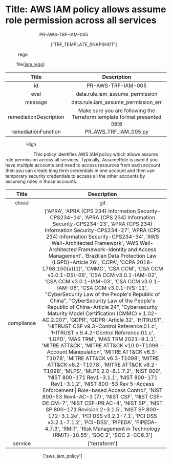 



# Title: AWS IAM policy allows assume role permission across all services


***<font color="white">Master Test Id:</font>*** PR-AWS-TRF-IAM-005

***<font color="white">Master Snapshot Id:</font>*** ['TRF_TEMPLATE_SNAPSHOT']

***<font color="white">type:</font>*** rego

***<font color="white">rule:</font>*** file([iam.rego])  
  
  
  
  

|Title|Description|
| :---: | :---: |
|id|PR-AWS-TRF-IAM-005|
|eval|data.rule.iam_assume_permission|
|message|data.rule.iam_assume_permission_err|
|remediationDescription|Make sure you are following the Terraform template format presented <a href='https://registry.terraform.io/providers/hashicorp/aws/latest/docs/resources/iam_policy' target='_blank'>here</a>|
|remediationFunction|PR_AWS_TRF_IAM_005.py|


***<font color="white">Severity:</font>*** High

***<font color="white">Description:</font>*** This policy identifies AWS IAM policy which allows assume role permission across all services. Typically, AssumeRole is used if you have multiple accounts and need to access resources from each account then you can create long term credentials in one account and then use temporary security credentials to access all the other accounts by assuming roles in those accounts.  
  
  

|Title|Description|
| :---: | :---: |
|cloud|git|
|compliance|['APRA', 'APRA (CPS 234) Information Security-CPS234-14', 'APRA (CPS 234) Information Security-CPS234-23', 'APRA (CPS 234) Information Security-CPS234-27', 'APRA (CPS 234) Information Security-CPS234-34', 'AWS Well-Architected Framework', 'AWS Well-Architected Framework-Identity and Access Management', 'Brazilian Data Protection Law (LGPD)-Article 26', 'CCPA', 'CCPA 2018-1798.150(a)(1)', 'CMMC', 'CSA CCM', 'CSA CCM v3.0.1-DSI-06', 'CSA CCM v3.0.1-IAM-02', 'CSA CCM v3.0.1-IAM-03', 'CSA CCM v3.0.1-IAM-06', 'CSA CCM v3.0.1-IVS-11', "CyberSecurity Law of the People's Republic of China", "CyberSecurity Law of the People's Republic of China-Article 24", 'Cybersecurity Maturity Model Certification (CMMC) v.1.02-AC.2.007', 'GDPR', 'GDPR-Article 32', 'HITRUST', 'HITRUST CSF v9.3-Control Reference:01.c', 'HITRUST v.9.4.2-Control Reference:01.c', 'LGPD', 'MAS TRM', 'MAS TRM 2021-9.1.1', 'MITRE ATT&CK', 'MITRE ATT&CK v10.0-T1098 - Account Manipulation', 'MITRE ATT&CK v6.3-T1078', 'MITRE ATT&CK v6.3-T1098', 'MITRE ATT&CK v8.2-T1078', 'MITRE ATT&CK v8.2-T1098', 'MLPS', 'MLPS 2.0-8.1.7.2', 'NIST 800', 'NIST 800-171 Rev1-3.1.1', 'NIST 800-171 Rev1-3.1.2', 'NIST 800-53 Rev 5-Access Enforcement \| Role-based Access Control', 'NIST 800-53 Rev4-AC-3 (7)', 'NIST CSF', 'NIST CSF-DE.CM-7', 'NIST CSF-PR.AC-4', 'NIST SP', 'NIST SP 800-171 Revision 2-3.1.5', 'NIST SP 800-172-3.1.2e', 'PCI DSS v3.2.1-7.1', 'PCI DSS v3.2.1-7.1.2', 'PCI-DSS', 'PIPEDA', 'PIPEDA-4.7.3', 'RMiT', 'Risk Management in Technology (RMiT)-10.55', 'SOC 2', 'SOC 2-CC6.3']|
|service|['terraform']|


***<font color="white">Resource Types:</font>*** ['aws_iam_policy']


[iam.rego]: https://github.com/prancer-io/prancer-compliance-test/tree/master/aws/terraform/iam.rego
